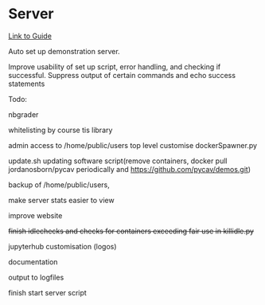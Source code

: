 # Server

[Link to Guide](https://github.com/PyCav/Server/blob/master/guide.md)


Auto set up demonstration server.

Improve usability of set up script, error handling, and checking if successful. Suppress output of certain commands and echo success statements

Todo:

nbgrader

whitelisting by course tis library

admin access to /home/public/users top level customise dockerSpawner.py

update.sh updating software script(remove containers, docker pull jordanosborn/pycav periodically and https://github.com/pycav/demos.git)

backup of /home/public/users, 

make server stats easier to view

improve website

~~finish idlechecks and checks for containers exceeding fair use in killidle.py~~

jupyterhub customisation (logos)

documentation

output to logfiles

finish start server script
